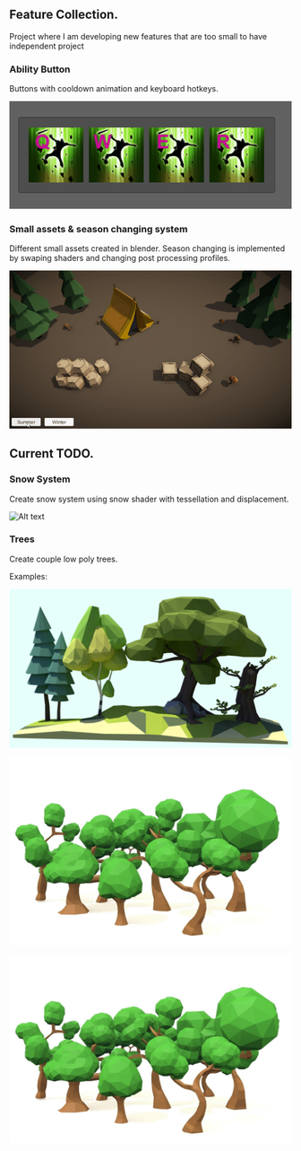 ## Feature Collection.
Project where I am developing new features that are too small to have independent project

### Ability Button
Buttons with cooldown animation and keyboard hotkeys.

![Alt text](/Screenshots/abilityButton.gif?raw=true "Ability Button")

### Small assets & season changing system
Different small assets created in blender. Season changing is implemented by swaping shaders and changing post processing profiles.

![Alt text](/Screenshots/assetShowcase.gif?raw=true "Season Changing System")

## Current TODO.

### Snow System

Create snow system using snow shader with tessellation and displacement.

![Alt text](/Screenshots/snow.gif?raw=true "Snow system example")

### Trees

Create couple low poly trees.

Examples:

![Alt text](/Screenshots/tree_expl1.png?raw=true "Lowpoly tree reference")

![Alt text](/Screenshots/tree_expl2.png?raw=true "Lowpoly tree reference")


![Alt text](/Screenshots/tree_expl2.png?raw=true "Lowpoly tree reference")
